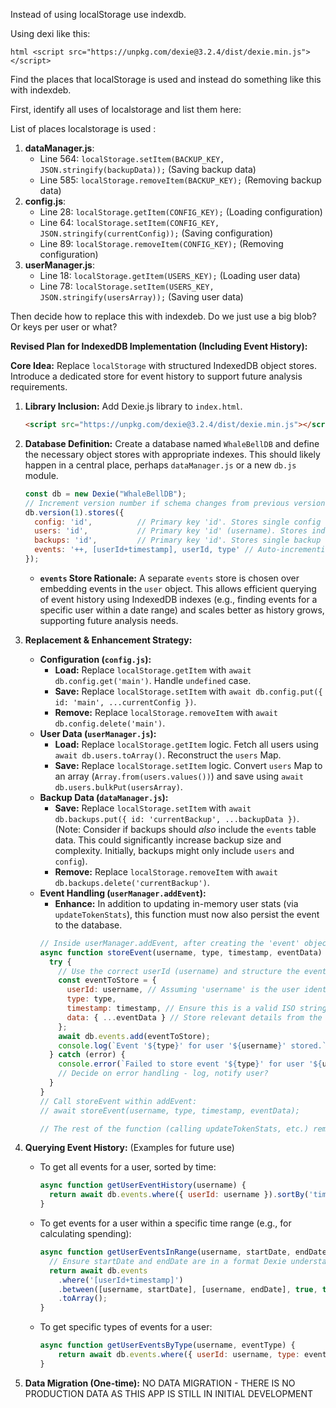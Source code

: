 Instead of using localStorage use indexdb.

Using dexi like this:

```html <script src="https://unpkg.com/dexie@3.2.4/dist/dexie.min.js"></script> ``` 

Find the places that localStorage is used and instead do something like this with indexdeb.

First, identify all uses of localstorage and list them here:

List of places localstorage is used :

1.  **dataManager.js**:
    *   Line 564: `localStorage.setItem(BACKUP_KEY, JSON.stringify(backupData));` (Saving backup data)
    *   Line 585: `localStorage.removeItem(BACKUP_KEY);` (Removing backup data)
2.  **config.js**:
    *   Line 28: `localStorage.getItem(CONFIG_KEY);` (Loading configuration)
    *   Line 64: `localStorage.setItem(CONFIG_KEY, JSON.stringify(currentConfig));` (Saving configuration)
    *   Line 89: `localStorage.removeItem(CONFIG_KEY);` (Removing configuration)
3.  **userManager.js**:
    *   Line 18: `localStorage.getItem(USERS_KEY);` (Loading user data)
    *   Line 78: `localStorage.setItem(USERS_KEY, JSON.stringify(usersArray));` (Saving user data)

Then decide how to replace this with indexdeb. Do we just use a big blob? Or keys per user or what?

**Revised Plan for IndexedDB Implementation (Including Event History):**

**Core Idea:** Replace `localStorage` with structured IndexedDB object stores. Introduce a dedicated store for event history to support future analysis requirements.

1.  **Library Inclusion:** Add Dexie.js library to `index.html`.
    ```html
    <script src="https://unpkg.com/dexie@3.2.4/dist/dexie.min.js"></script>
    ```
2.  **Database Definition:** Create a database named `WhaleBellDB` and define the necessary object stores with appropriate indexes. This should likely happen in a central place, perhaps `dataManager.js` or a new `db.js` module.
    ```javascript
    const db = new Dexie("WhaleBellDB");
    // Increment version number if schema changes from previous version
    db.version(1).stores({
      config: 'id',          // Primary key 'id'. Stores single config object with id='main'.
      users: 'id',           // Primary key 'id' (username). Stores individual user objects. Indexed by username.
      backups: 'id',         // Primary key 'id'. Stores single backup object with id='currentBackup'.
      events: '++, [userId+timestamp], userId, type' // Auto-incrementing PK '++', Compound index for user+time queries, separate indexes for user and type lookups.
    });
    ```
    *   **`events` Store Rationale:** A separate `events` store is chosen over embedding events in the `user` object. This allows efficient querying of event history using IndexedDB indexes (e.g., finding events for a specific user within a date range) and scales better as history grows, supporting future analysis needs.

3.  **Replacement & Enhancement Strategy:**
    *   **Configuration (`config.js`):**
        *   **Load:** Replace `localStorage.getItem` with `await db.config.get('main')`. Handle `undefined` case.
        *   **Save:** Replace `localStorage.setItem` with `await db.config.put({ id: 'main', ...currentConfig })`.
        *   **Remove:** Replace `localStorage.removeItem` with `await db.config.delete('main')`.
    *   **User Data (`userManager.js`):**
        *   **Load:** Replace `localStorage.getItem` logic. Fetch all users using `await db.users.toArray()`. Reconstruct the `users` Map.
        *   **Save:** Replace `localStorage.setItem` logic. Convert `users` Map to an array (`Array.from(users.values())`) and save using `await db.users.bulkPut(usersArray)`.
    *   **Backup Data (`dataManager.js`):**
        *   **Save:** Replace `localStorage.setItem` with `await db.backups.put({ id: 'currentBackup', ...backupData })`. (Note: Consider if backups should *also* include the `events` table data. This could significantly increase backup size and complexity. Initially, backups might only include `users` and `config`).
        *   **Remove:** Replace `localStorage.removeItem` with `await db.backups.delete('currentBackup')`.
    *   **Event Handling (`userManager.addEvent`):**
        *   **Enhance:** In addition to updating in-memory user stats (via `updateTokenStats`), this function must now also persist the event to the database.
        ```javascript
        // Inside userManager.addEvent, after creating the 'event' object:
        async function storeEvent(username, type, timestamp, eventData) {
          try {
            // Use the correct userId (username) and structure the event data as needed
            const eventToStore = {
              userId: username, // Assuming 'username' is the user identifier
              type: type,
              timestamp: timestamp, // Ensure this is a valid ISO string or Date object
              data: { ...eventData } // Store relevant details from the event
            };
            await db.events.add(eventToStore);
            console.log(`Event '${type}' for user '${username}' stored.`);
          } catch (error) {
            console.error(`Failed to store event '${type}' for user '${username}':`, error);
            // Decide on error handling - log, notify user?
          }
        }
        // Call storeEvent within addEvent:
        // await storeEvent(username, type, timestamp, eventData);

        // The rest of the function (calling updateTokenStats, etc.) remains.
        ```

4.  **Querying Event History:** (Examples for future use)
    *   To get all events for a user, sorted by time:
        ```javascript
        async function getUserEventHistory(username) {
          return await db.events.where({ userId: username }).sortBy('timestamp');
        }
        ```
    *   To get events for a user within a specific time range (e.g., for calculating spending):
        ```javascript
        async function getUserEventsInRange(username, startDate, endDate) {
          // Ensure startDate and endDate are in a format Dexie understands (e.g., Date objects or ISO strings)
          return await db.events
            .where('[userId+timestamp]')
            .between([username, startDate], [username, endDate], true, true) // true, true for inclusive range
            .toArray();
        }
        ```
    *   To get specific types of events for a user:
        ```javascript
        async function getUserEventsByType(username, eventType) {
            return await db.events.where({ userId: username, type: eventType }).toArray();
        }
        ```

5.  **Data Migration (One-time):**
NO DATA MIGRATION - THERE IS NO PRODUCTION DATA AS THIS APP IS STILL IN INITIAL DEVELOPMENT